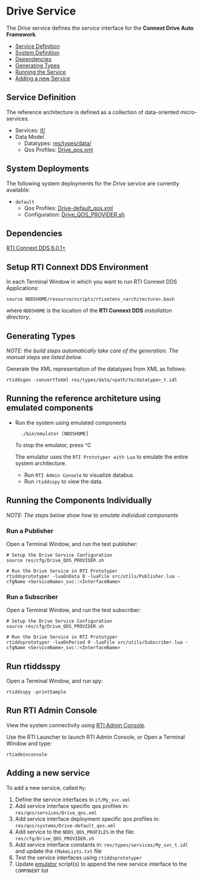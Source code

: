 # Drive Service

The *Drive* service defines the *service* interface for the **Connext Drive
Auto Framework**.

- [Service Definition](#service-definition)
- [System Definition](#system-definition)
- [Dependencies](#dependencies)
- [Generating Types](#generating-types)
- [Running the Service](#running-the-service)
- [Adding a new Service](#adding-a-new-service)

## Service Definition

The reference architecture is defined as a collection
of data-oriented micro-services.

- Services: [if/](../if/)
- Data Model
  - Datatypes: [res/types/data/](../res/types/data)
  - Qos Profiles: [Drive_qos.xml](../res/qos/services/Drive_qos.xml)


## System Deployments

The following system deployments for the *Drive* service are currently available:

  - `default` 
    - Qos Profiles: [Drive-default_qos.xml](../res/qos/systems/Drive-default_qos.xml)
    - Configuration: [Drive_QOS_PROVIDER.sh](../res/cfg/Drive_QOS_PROVIDER.sh)


## Dependencies 

[RTI Connext DDS 6.0.1+](https://community.rti.com/documentation)


## Setup RTI Connext DDS Environment

In each Terminal Window in which you want to run RTI Connext DDS Applications:

    source NDDSHOME/resource/scripts/rtisetenv_<architecture>.bash

where `NDDSHOME` is the location of the **RTI Connext DDS** *installation directory*.

## Generating Types

*NOTE: the build steps automatically take care of the generation. The manual steps are
listed below.*

Generate the XML representation of the datatypes from XML as follows:

    rtiddsgen -convertToXml res/types/data/<path/to/datatype>_t.idl

 

## Running the reference architeture using emulated components

- Run the system using emulated components

        ./bin/emulator [NDDSHOME]

  To stop the emulator, press ^C

  The emulator uses the `RTI Prototyper with Lua` to emulate the entire system architecture.
  - Run `RTI Admin Console` to visualize databus.
  - Run `rtiddsspy` to view the data.


## Running the Components Individually 

*NOTE: The steps below show how to emulate individual components*

### Run a Publisher

Open a Terminal Window, and run the test publisher:

    # Setup the Drive Service Configuration
    source res/cfg/Drive_QOS_PROVIDER.sh

    # Run the Drive Service in RTI Prototyper
    rtiddsprototyper -luaOnData 0 -luaFile src/utils/Publisher.lua -cfgName <ServiceName>_svc::<InterfaceName>


### Run a Subscriber

Open a Terminal Window, and run the test subscriber:

    # Setup the Drive Service Configuration
    source res/cfg/Drive_QOS_PROVIDER.sh

    # Run the Drive Service in RTI Prototyper
    rtiddsprototyper -luaOnPeriod 0 -luaFile src/utils/Subscriber.lua -cfgName <ServiceName>_svc::<InterfaceName>


## Run rtiddsspy

Open a Terminal Window, and run spy:

    rtiddsspy -printSample

 

## Run RTI Admin Console

View the system connectivity using 
[RTI Admin Console](https://www.rti.com/gettingstarted/adminconsole).

Use the RTI Launcher to launch RTI Admin Console, or 
Open a Terminal Window and type:

    rtiadminconsole


## Adding a new service

To add a new service, called `My`:

1. Define the service interfaces in `if/My_svc.xml`
2. Add service interface specific qos profiles in: `res/qos/services/Drive_qos.xml`
3. Add service interface deployment specific qos profiles in: `res/qos/systems/Drive-default_qos.xml`
4. Add service to the `NDDS_QOS_PROFILES` in the file: `res/cfg/Drive_QOS_PROVIDER.sh`
5. Add service interface constants in: `res/types/services/My_svc_t.idl` and update the `CMakeLists.txt` file
6. Test the service interfaces using `rtiddsprototyper`
7. Update [emulator](../bin/emulator.sh) script(s) to append the new service interface to the `COMPONENT` list
